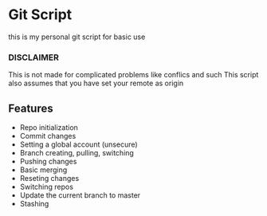 # Git Script 
this is my personal git script for basic use

### **DISCLAIMER**
This is not made for complicated problems like conflics and such
This script also assumes that you have set your remote as origin
## Features
 - Repo initialization
 - Commit changes
 - Setting a global account (unsecure)
 - Branch creating, pulling, switching
 - Pushing changes
 - Basic merging
 - Reseting changes
 - Switching repos
 - Update the current branch to master
 - Stashing
